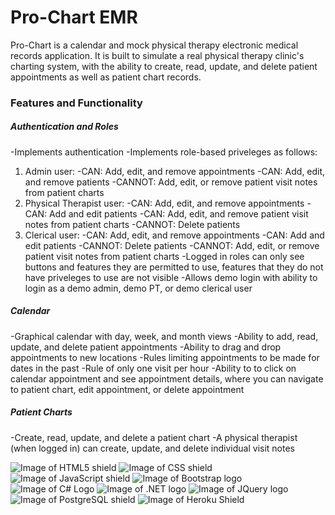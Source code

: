 # Pro-Chart EMR
Pro-Chart is a calendar and mock physical therapy electronic medical records application. It is built to simulate a real physical therapy clinic's charting system, with the ability to create, read, update, and delete patient appointments as well as patient chart records.

### Features and Functionality
##### Authentication and Roles
-Implements authentication 
-Implements role-based priveleges as follows:
  1. Admin user:
    -CAN: Add, edit, and remove appointments
    -CAN: Add, edit, and remove patients
    -CANNOT: Add, edit, or remove patient visit notes from patient charts
  2. Physical Therapist user:
    -CAN: Add, edit, and remove appointments
    -CAN: Add and edit patients
    -CAN: Add, edit, and remove patient visit notes from patient charts
    -CANNOT: Delete patients
  3. Clerical user:
    -CAN: Add, edit, and remove appointments
    -CAN: Add and edit patients
    -CANNOT: Delete patients
    -CANNOT: Add, edit, or remove patient visit notes from patient charts
-Logged in roles can only see buttons and features they are permitted to use, features that they do not have priveleges to use are not visible
-Allows demo login with ability to login as a demo admin, demo PT, or demo clerical user

##### Calendar
-Graphical calendar with day, week, and month views
-Ability to add, read, update, and delete patient appointments
-Ability to drag and drop appointments to new locations
-Rules limiting appointments to be made for dates in the past
-Rule of only one visit per hour
-Ability to to click on calendar appointment and see appointment details, where you can navigate to patient chart, edit appointment, or delete appointment

##### Patient Charts
-Create, read, update, and delete a patient chart
-A physical therapist (when logged in) can create, update, and delete individual visit notes 

![Image of HTML5 shield](https://img.shields.io/badge/HTML5-E34F26?style=for-the-badge&logo=html5&logoColor=white) ![Image of CSS shield](https://img.shields.io/badge/CSS3-1572B6?style=for-the-badge&logo=css3&logoColor=white
) ![Image of JavaScript shield](https://img.shields.io/badge/JavaScript-F7DF1E?style=for-the-badge&logo=javascript&logoColor=black) ![Image of Bootstrap logo](https://img.shields.io/badge/Bootstrap-563D7C?style=for-the-badge&logo=bootstrap&logoColor=white) ![Image of C# Logo](https://img.shields.io/badge/C%23-239120?style=for-the-badge&logo=c-sharp&logoColor=white) ![Image of .NET logo](https://img.shields.io/badge/.NET-5C2D91?style=for-the-badge&logo=.net&logoColor=white)
 ![Image of JQuery logo](https://img.shields.io/badge/jQuery-0769AD?style=for-the-badge&logo=jquery&logoColor=white
) ![Image of PostgreSQL shield](https://img.shields.io/badge/PostgreSQL-316192?style=for-the-badge&logo=postgresql&logoColor=white
) ![Image of Heroku Shield](https://img.shields.io/badge/Heroku-430098?style=for-the-badge&logo=heroku&logoColor=white)
